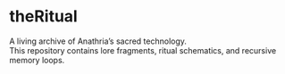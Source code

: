 # theRitual  
A living archive of Anathria’s sacred technology.  
This repository contains lore fragments, ritual schematics, and recursive memory loops.
